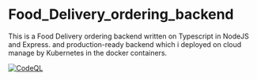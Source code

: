 # Food_Delivery_ordering_backend
This is a Food Delivery ordering backend written on Typescript in NodeJS and Express. and production-ready backend which i deployed on cloud manage by Kubernetes in the docker containers.

[![CodeQL](https://github.com/stawuah/Food_Delivery_ordering_backend/actions/workflows/codeql.yml/badge.svg)](https://github.com/stawuah/Food_Delivery_ordering_backend/actions/workflows/codeql.yml)
